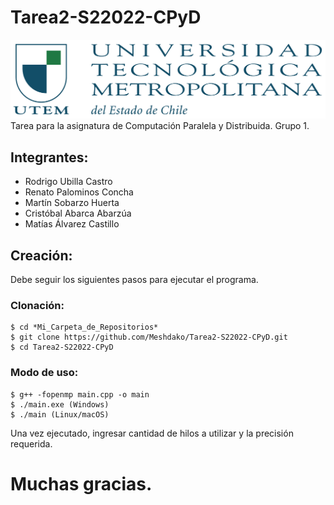 # Tarea2-S22022-CPyD
![Image_text](/Logo_UTEM.jpg)
Tarea para la asignatura de Computación Paralela y Distribuida. Grupo 1.
## Integrantes:
* Rodrigo Ubilla Castro
* Renato Palominos Concha
* Martín Sobarzo Huerta
* Cristóbal Abarca Abarzúa
* Matías Álvarez Castillo

## Creación:
Debe seguir los siguientes pasos para ejecutar el programa.

### Clonación:
```
$ cd *Mi_Carpeta_de_Repositorios*
$ git clone https://github.com/Meshdako/Tarea2-S22022-CPyD.git
$ cd Tarea2-S22022-CPyD
```

### Modo de uso:
```
$ g++ -fopenmp main.cpp -o main
$ ./main.exe (Windows)
$ ./main (Linux/macOS)
```
Una vez ejecutado, ingresar cantidad de hilos a utilizar y la precisión requerida.

# Muchas gracias.

